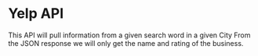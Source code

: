 # Yelp API

This API will pull information from a given search word in a given City
From the JSON response we will only get the name and rating of the business.
